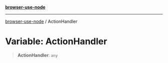[**browser-use-node**](../README.md)

***

[browser-use-node](../globals.md) / ActionHandler

# Variable: ActionHandler

> **ActionHandler**: `any`
